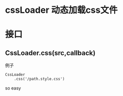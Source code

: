 # cssLoader  动态加载css文件

# 接口

## CssLoader.css(src,callback)

例子

	CssLoader
		.css('/path.style.css')

so easy
